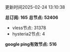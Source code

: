 更新时间2025-02-24 13:10:38

**总订阅: 165**
**总节点: 52406**
- vless节点: 31378
- hysteria2节点: 4

**google ping有效节点: 516**
